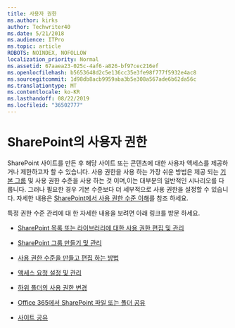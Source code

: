 ```yaml
---
title: 사용자 권한
ms.author: kirks
author: Techwriter40
ms.date: 5/21/2018
ms.audience: ITPro
ms.topic: article
ROBOTS: NOINDEX, NOFOLLOW
localization_priority: Normal
ms.assetid: 67aaea23-025c-4af6-a826-bf97cec216ef
ms.openlocfilehash: b5653648d2c5e136cc35e3fe98f777f5932e4ac8
ms.sourcegitcommit: 1d98db8acb9959aba3b5e308a567ade6b62da56c
ms.translationtype: MT
ms.contentlocale: ko-KR
ms.lasthandoff: 08/22/2019
ms.locfileid: "36502777"
---
```

# <a name="user-permissions-in-sharepoint"></a>SharePoint의 사용자 권한

SharePoint 사이트를 만든 후 해당 사이트 또는 콘텐츠에 대한 사용자 액세스를 제공하거나 제한하고자 할 수 있습니다. 사용 권한을 사용 하는 가장 쉬운 방법은 제공 되는 [기본 그룹](https://support.office.com/article/default-sharepoint-groups-13bb2b6b-dd8c-447e-b71b-0e4bb9efe1d3) 및 사용 권한 수준을 사용 하는 것 이며,이는 대부분의 일반적인 시나리오를 다룹니다. 그러나 필요한 경우 기본 수준보다 더 세부적으로 사용 권한을 설정할 수 있습니다. 자세한 내용은 [SharePoint에서 사용 권한 수준 이해](https://docs.microsoft.com/sharepoint/understanding-permission-levels)를 참조 하세요.

특정 권한 수준 관리에 대 한 자세한 내용을 보려면 아래 링크를 방문 하세요.

- [SharePoint 목록 또는 라이브러리에 대한 사용 권한 편집 및 관리](https://support.office.com/article/customize-permissions-for-a-sharepoint-list-or-library-02d770f3-59eb-4910-a608-5f84cc297782)

- [SharePoint 그룹 만들기 및 관리](https://support.office.com/article/create-and-manage-sharepoint-groups-b1e3cd23-1a78-4264-9284-87fed7282048)

- [사용 권한 수준을 만들고 편집 하는 방법](https://docs.microsoft.com/sharepoint/how-to-create-and-edit-permission-levels)

- [액세스 요청 설정 및 관리](https://support.office.com/article/set-up-and-manage-access-requests-94b26e0b-2822-49d4-929a-8455698654b3)

- [하위 폴더의 사용 권한 변경](https://support.office.com/article/change-the-permissions-on-a-subfolder-5427bd7c-f20a-4f75-8cf2-5359dd45a1a6)

- [Office 365에서 SharePoint 파일 또는 폴더 공유](https://support.office.com/article/share-sharepoint-files-or-folders-1fe37332-0f9a-4719-970e-d2578da4941c)

- [사이트 공유](https://support.office.com/article/share-a-site-958771a8-d041-4eb8-b51c-afea2eae3658)
